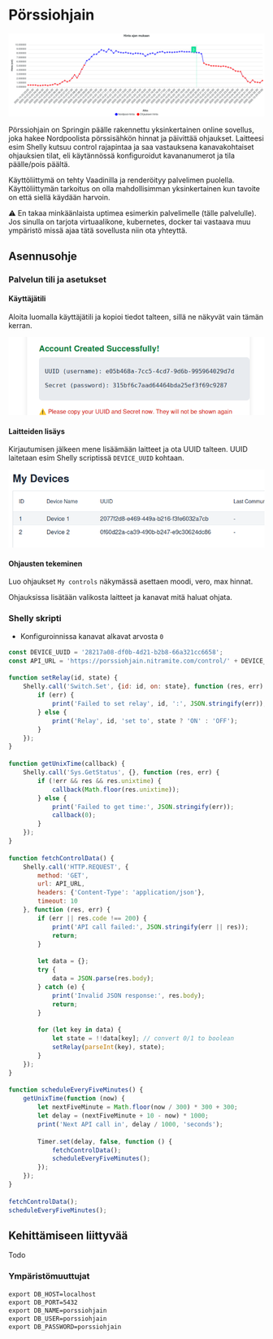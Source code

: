# Pörssiohjain

![ukjx6lcc](./doc/ukjx6lcc.png)

Pörssiohjain on Springin päälle rakennettu yksinkertainen online sovellus, joka hakee Nordpoolista pörssisähkön hinnat
ja päivittää ohjaukset. Laitteesi esim Shelly kutsuu control rajapintaa ja saa vastauksena kanavakohtaiset ohjauksien
tilat, eli käytännössä konfiguroidut kavananumerot ja tila päälle/pois päältä.

Käyttöliittymä on tehty Vaadinilla ja renderöityy palvelimen puolella. Käyttöliittymän tarkoitus on olla mahdollisimman
yksinkertainen kun tavoite on että siellä käydään harvoin.

⚠️ En takaa minkäänlaista uptimea esimerkin palvelimelle (tälle palvelulle). Jos sinulla on tarjota virtuaalikone,
kubernetes, docker tai vastaava muu ympäristö missä ajaa tätä sovellusta niin ota yhteyttä.

## Asennusohje

### Palvelun tili ja asetukset

#### Käyttäjätili

Aloita luomalla käyttäjätili ja kopioi tiedot talteen, sillä ne näkyvät vain tämän kerran.

![account](./doc/account.png)

#### Laitteiden lisäys

Kirjautumisen jälkeen mene lisäämään laitteet ja ota UUID talteen.
UUID laitetaan esim Shelly scriptissä `DEVICE_UUID` kohtaan.

![my-devices](./doc/my_devices.png)

#### Ohjausten tekeminen

Luo ohjaukset `My controls` näkymässä asettaen moodi, vero, max hinnat.

Ohjauksissa lisätään valikosta laitteet ja kanavat mitä haluat ohjata.

### Shelly skripti

* Konfiguroinnissa kanavat alkavat arvosta `0`

```javascript
const DEVICE_UUID = '28217a08-df0b-4d21-b2b8-66a321cc6658';
const API_URL = 'https://porssiohjain.nitramite.com/control/' + DEVICE_UUID;

function setRelay(id, state) {
    Shelly.call('Switch.Set', {id: id, on: state}, function (res, err) {
        if (err) {
            print('Failed to set relay', id, ':', JSON.stringify(err));
        } else {
            print('Relay', id, 'set to', state ? 'ON' : 'OFF');
        }
    });
}

function getUnixTime(callback) {
    Shelly.call('Sys.GetStatus', {}, function (res, err) {
        if (!err && res && res.unixtime) {
            callback(Math.floor(res.unixtime));
        } else {
            print('Failed to get time:', JSON.stringify(err));
            callback(0);
        }
    });
}

function fetchControlData() {
    Shelly.call('HTTP.REQUEST', {
        method: 'GET',
        url: API_URL,
        headers: {'Content-Type': 'application/json'},
        timeout: 10
    }, function (res, err) {
        if (err || res.code !== 200) {
            print('API call failed:', JSON.stringify(err || res));
            return;
        }

        let data = {};
        try {
            data = JSON.parse(res.body);
        } catch (e) {
            print('Invalid JSON response:', res.body);
            return;
        }

        for (let key in data) {
            let state = !!data[key]; // convert 0/1 to boolean
            setRelay(parseInt(key), state);
        }
    });
}

function scheduleEveryFiveMinutes() {
    getUnixTime(function (now) {
        let nextFiveMinute = Math.floor(now / 300) * 300 + 300;
        let delay = (nextFiveMinute + 10 - now) * 1000;
        print('Next API call in', delay / 1000, 'seconds');

        Timer.set(delay, false, function () {
            fetchControlData();
            scheduleEveryFiveMinutes();
        });
    });
}

fetchControlData();
scheduleEveryFiveMinutes();
```

## Kehittämiseen liittyvää

Todo

### Ympäristömuuttujat

```env
export DB_HOST=localhost
export DB_PORT=5432
export DB_NAME=porssiohjain
export DB_USER=porssiohjain
export DB_PASSWORD=porssiohjain
``` 
